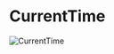 # CurrentTime
 
![CurrentTime](https://user-images.githubusercontent.com/19648818/86929796-37366b80-c171-11ea-8976-83848d95d80e.gif)
